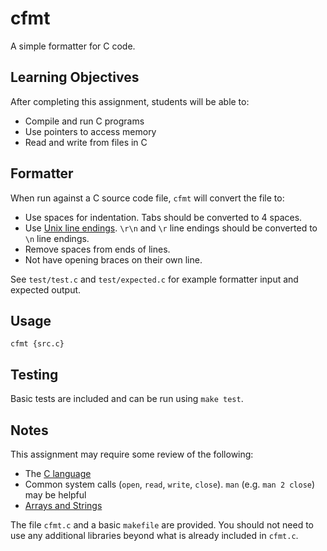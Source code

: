 cfmt
====

A simple formatter for C code.

Learning Objectives
-------------------

After completing this assignment, students will be able to:

- Compile and run C programs
- Use pointers to access memory
- Read and write from files in C

Formatter
---------

When run against a C source code file, `cfmt` will convert the file to:

- Use spaces for indentation. Tabs should be converted to 4 spaces.
- Use [Unix line endings](https://en.wikipedia.org/wiki/Newline#Representation). `\r\n` and `\r` line endings should be converted to `\n` line endings.
- Remove spaces from ends of lines.
- Not have opening braces on their own line.

See `test/test.c` and `test/expected.c` for example formatter input and expected output.

Usage
-----

```
cfmt {src.c}
```

Testing
-------

Basic tests are included and can be run using `make test`.

Notes
-----

This assignment may require some review of the following:

- The [C language](https://en.wikibooks.org/wiki/C_Programming)
- Common system calls (`open`, `read`, `write`, `close`). `man` (e.g. `man 2 close`) may be helpful
- [Arrays and Strings](https://en.wikibooks.org/wiki/C_Programming/Arrays_and_strings)

The file `cfmt.c` and a basic `makefile` are provided. You should not need to use any additional libraries beyond what is already included in `cfmt.c`.
